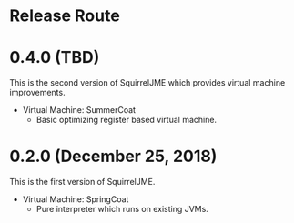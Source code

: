 # Release Route

# 0.4.0 (TBD)

This is the second version of SquirrelJME which provides virtual machine
improvements.

 * Virtual Machine: SummerCoat
   * Basic optimizing register based virtual machine.

# 0.2.0 (December 25, 2018)

This is the first version of SquirrelJME.

 * Virtual Machine: SpringCoat
   * Pure interpreter which runs on existing JVMs.

